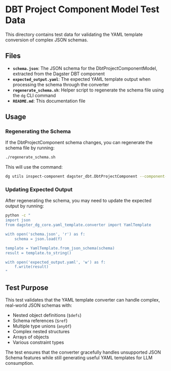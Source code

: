 # DBT Project Component Model Test Data

This directory contains test data for validating the YAML template conversion of complex JSON schemas.

## Files

- **`schema.json`**: The JSON schema for the DbtProjectComponentModel, extracted from the Dagster DBT component
- **`expected_output.yaml`**: The expected YAML template output when processing the schema through the converter
- **`regenerate_schema.sh`**: Helper script to regenerate the schema file using the `dg` CLI command
- **`README.md`**: This documentation file

## Usage

### Regenerating the Schema

If the DbtProjectComponent schema changes, you can regenerate the schema file by running:

```bash
./regenerate_schema.sh
```

This will use the command:
```bash
dg utils inspect-component dagster_dbt.DbtProjectComponent --component-schema
```

### Updating Expected Output

After regenerating the schema, you may need to update the expected output by running:

```bash
python -c "
import json
from dagster_dg_core.yaml_template.converter import YamlTemplate

with open('schema.json', 'r') as f:
    schema = json.load(f)

template = YamlTemplate.from_json_schema(schema)
result = template.to_string()

with open('expected_output.yaml', 'w') as f:
    f.write(result)
"
```

## Test Purpose

This test validates that the YAML template converter can handle complex, real-world JSON schemas with:
- Nested object definitions (`$defs`)
- Schema references (`$ref`)
- Multiple type unions (`anyOf`)
- Complex nested structures
- Arrays of objects
- Various constraint types

The test ensures that the converter gracefully handles unsupported JSON Schema features while still generating useful YAML templates for LLM consumption.
